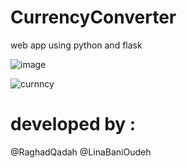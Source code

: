 # CurrencyConverter
web app using python and flask 

![image](https://user-images.githubusercontent.com/65376456/89777290-11a3d580-db14-11ea-82fc-ebb1d58e47fd.png)

![curnncy](https://user-images.githubusercontent.com/65376456/89775314-3d24c100-db10-11ea-897f-eb05b079531c.PNG)

# developed by :
@RaghadQadah 
@LinaBaniOudeh
